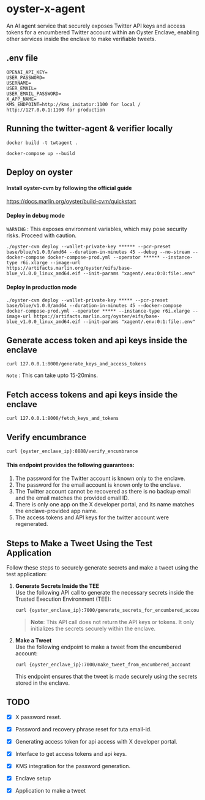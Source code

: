 # oyster-x-agent

An AI agent service that securely exposes Twitter API keys and access tokens for a encumbered Twitter account within an Oyster Enclave, enabling other services inside the enclave to make verifiable tweets.

## .env file
```
OPENAI_API_KEY=
USER_PASSWORD=
USERNAME=
USER_EMAIL=
USER_EMAIL_PASSWORD=
X_APP_NAME=
KMS_ENDPOINT=http://kms_imitator:1100 for local / http://127.0.0.1:1100 for production
```

## Running the twitter-agent & verifier locally

```
docker build -t twtagent .
```

```
docker-compose up --build
```

## Deploy on oyster

#### Install oyster-cvm by following the official guide


https://docs.marlin.org/oyster/build-cvm/quickstart

#### Deploy in debug mode 
`WARNING` : This exposes environment variables, which may pose security risks. Proceed with caution.
```
./oyster-cvm deploy --wallet-private-key ****** --pcr-preset base/blue/v1.0.0/amd64 --duration-in-minutes 45 --debug --no-stream --docker-compose docker-compose-prod.yml --operator ****** --instance-type r6i.xlarge --image-url https://artifacts.marlin.org/oyster/eifs/base-blue_v1.0.0_linux_amd64.eif --init-params "xagent/.env:0:0:file:.env"
```

#### Deploy in production mode
```
./oyster-cvm deploy --wallet-private-key ***** --pcr-preset base/blue/v1.0.0/amd64 --duration-in-minutes 45 --docker-compose docker-compose-prod.yml --operator ***** --instance-type r6i.xlarge --image-url https://artifacts.marlin.org/oyster/eifs/base-blue_v1.0.0_linux_amd64.eif --init-params "xagent/.env:0:1:file:.env"
```

## Generate access token and api keys inside the enclave
```
curl 127.0.0.1:8000/generate_keys_and_access_tokens
```

`Note` : This can take upto 15-20mins.

## Fetch access tokens and api keys inside the enclave
```
curl 127.0.0.1:8000/fetch_keys_and_tokens
```

## Verify encumbrance
```
curl {oyster_enclave_ip}:8888/verify_encumbrance
```

#### This endpoint provides the following guarantees:
1. The password for the Twitter account is known only to the enclave.
2. The password for the email account is known only to the enclave.
3. The Twitter account cannot be recovered as there is no backup email and the email matches the provided email ID.
4. There is only one app on the X developer portal, and its name matches the enclave-provided app name.
5. The access tokens and API keys for the twitter account were regenerated.


## Steps to Make a Tweet Using the Test Application

Follow these steps to securely generate secrets and make a tweet using the test application:

1. **Generate Secrets Inside the TEE**  
   Use the following API call to generate the necessary secrets inside the Trusted Execution Environment (TEE):  
   ```bash
   curl {oyster_enclave_ip}:7000/generate_secrets_for_encumbered_account
   ```
   > **Note**: This API call does not return the API keys or tokens. It only initializes the secrets securely within the enclave.

2. **Make a Tweet**  
   Use the following endpoint to make a tweet from the encumbered account:  
   ```bash
   curl {oyster_enclave_ip}:7000/make_tweet_from_encumbered_account
   ```
   This endpoint ensures that the tweet is made securely using the secrets stored in the enclave.

## TODO

- [x] X password reset.
- [x] Password and recovery phrase reset for tuta email-id.
- [x] Generating access token for api access with X developer portal.
- [x] Interface to get access tokens and api keys.
- [x] KMS integration for the password generation.
- [x] Enclave setup
- [x] Application to make a tweet


